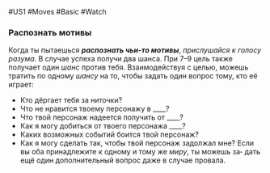 #US1 #Moves #Basic #Watch
### Распознать мотивы

Когда ты пытаешься ***распознать чьи-то мотивы***, *прислушайся к голосу разума*. В случае успеха получи два шанса. При 7–9 цель также получает один *шанс* против тебя. Взаимодействуя с целью, можешь тратить по одному *шансу* на то, чтобы задать один вопрос тому, кто её
играет:
- Кто дёргает тебя за ниточки?
- Что не нравится твоему персонажу в \_\_\_\_?
- Что твой персонаж надеется получить от \_\_\_\_?
- Как я могу добиться от твоего персонажа \_\_\_\_?
- Каких возможных событий боится твой персонаж?
- Как я могу сделать так, чтобы твой персонаж задолжал мне?
Если вы оба принадлежите к одному и тому же *миру*, ты можешь за‑
дать ещё один дополнительный вопрос даже в случае провала.


